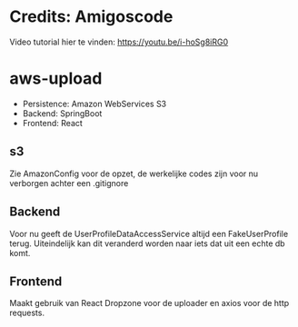 # Credits: Amigoscode
Video tutorial hier te vinden: https://youtu.be/i-hoSg8iRG0

# aws-upload
* Persistence: Amazon WebServices S3
* Backend: SpringBoot
* Frontend: React

## s3
Zie AmazonConfig voor de opzet, de werkelijke codes zijn voor nu verborgen achter een .gitignore

## Backend
Voor nu geeft de UserProfileDataAccessService altijd een FakeUserProfile terug. Uiteindelijk kan dit veranderd worden naar iets dat uit een echte db komt.

## Frontend
Maakt gebruik van React Dropzone voor de uploader en axios voor de http requests.
